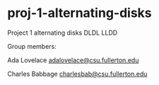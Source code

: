 # proj-1-alternating-disks
Project 1 alternating disks DLDL LLDD

Group members:

Ada Lovelace adalovelace@csu.fullerton.edu

Charles Babbage charlesbab@csu.fullerton.edu
